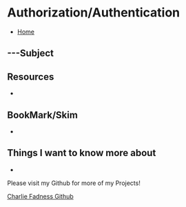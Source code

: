 # Authorization/Authentication

- [Home](https://fadnesscharlie.github.io/reading-notes/401/)

## ---Subject



## Resources

- []()

## BookMark/Skim

- []()

## Things I want to know more about

- 

Please visit my Github for more of my Projects!

[Charlie Fadness Github](https://github.com/fadnesscharlie)
